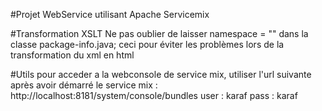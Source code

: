 #Projet WebService utilisant Apache Servicemix


#Transformation XSLT
Ne pas oublier de laisser namespace = "" dans la classe package-info.java;
ceci pour éviter les problèmes lors de la transformation du xml en html


#Utils
pour acceder a la webconsole de service mix, utiliser l'url suivante après avoir démarré le service mix : 
http://localhost:8181/system/console/bundles
user : karaf
pass : karaf